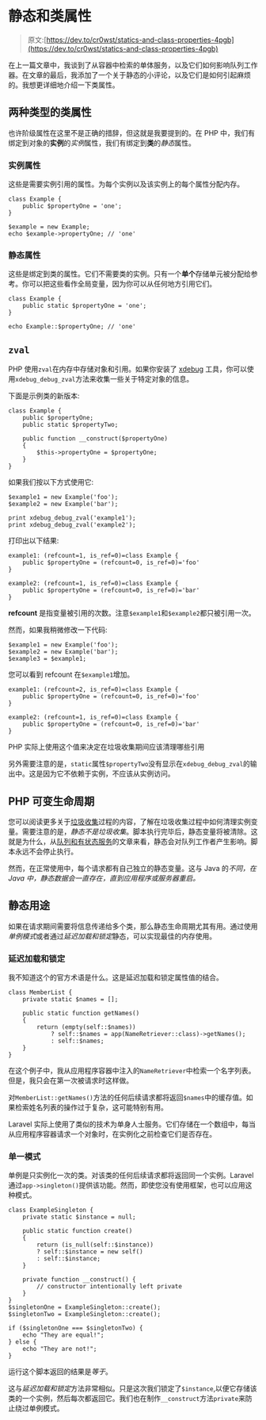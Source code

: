 # 静态和类属性

> 原文:[https://dev.to/cr0wst/statics-and-class-properties-4pgb](https://dev.to/cr0wst/statics-and-class-properties-4pgb)

在上一篇文章中，我谈到了从容器中检索的单体服务，以及它们如何影响队列工作器。在文章的最后，我添加了一个关于静态的小评论，以及它们是如何引起麻烦的。我想更详细地介绍一下类属性。

## [](#two-types-of-class-properties)两种类型的类属性

也许阶级属性在这里不是正确的措辞，但这就是我要提到的。在 PHP 中，我们有绑定到对象的**实例**的*实例*属性，我们有绑定到**类**的*静态*属性。

### [](#instance-properties)实例属性

这些是需要实例引用的属性。为每个实例以及该实例上的每个属性分配内存。

```
class Example {
    public $propertyOne = 'one';
}

$example = new Example;
echo $example->propertyOne; // 'one' 
```

### [](#static-properties)静态属性

这些是绑定到类的属性。它们不需要类的实例。只有一个**单个**存储单元被分配给参考。你可以把这些看作全局变量，因为你可以从任何地方引用它们。

```
class Example {
    public static $propertyOne = 'one';
}

echo Example::$propertyOne; // 'one' 
```

## `zval`

PHP 使用`zval`在内存中存储对象和引用。如果你安装了 [xdebug](https://xdebug.org/) 工具，你可以使用`xdebug_debug_zval`方法来收集一些关于特定对象的信息。

下面是示例类的新版本:

```
class Example {
    public $propertyOne;
    public static $propertyTwo;

    public function __construct($propertyOne)
    {
        $this->propertyOne = $propertyOne;
    }
} 
```

如果我们按以下方式使用它:

```
$example1 = new Example('foo');
$example2 = new Example('bar');

print xdebug_debug_zval('example1');
print xdebug_debug_zval('example2'); 
```

打印出以下结果:

```
example1: (refcount=1, is_ref=0)=class Example { 
    public $propertyOne = (refcount=0, is_ref=0)='foo' 
}

example2: (refcount=1, is_ref=0)=class Example { 
    public $propertyOne = (refcount=0, is_ref=0)='bar' 
} 
```

**refcount** 是指变量被引用的次数。注意`$example1`和`$example2`都只被引用一次。

然而，如果我稍微修改一下代码:

```
$example1 = new Example('foo');
$example2 = new Example('bar');
$example3 = $example1; 
```

您可以看到 refcount 在`$example1`增加。

```
example1: (refcount=2, is_ref=0)=class Example { 
    public $propertyOne = (refcount=0, is_ref=0)='foo' 
}

example2: (refcount=1, is_ref=0)=class Example { 
    public $propertyOne = (refcount=0, is_ref=0)='bar' 
} 
```

PHP 实际上使用这个值来决定在垃圾收集期间应该清理哪些引用

另外需要注意的是，`static`属性`$propertyTwo`没有显示在`xdebug_debug_zval`的输出中。这是因为它不依赖于实例，不应该从实例访问。

## [](#php-variable-life-cycle)PHP 可变生命周期

您可以阅读更多关于[垃圾收集](http://php.net/manual/en/features.gc.php)过程的内容，了解在垃圾收集过程中如何清理实例变量。需要注意的是，*静态不是垃圾收集*。脚本执行完毕后，静态变量将被清除。这就是为什么，从[队列和有状态服务](https://dev.to/nexmo/queues-and-stateful-services-1gi8-temp-slug-1378948)的文章来看，静态会对队列工作者产生影响。脚本永远不会停止执行。

然而，在正常使用中，每个请求都有自己独立的静态变量。这与 Java 的*不同，在 Java 中，静态数据会一直存在，直到应用程序或服务器重启。*

## [](#static-uses)静态用途

如果在请求期间需要将信息传递给多个类，那么静态生命周期尤其有用。通过使用*单例模式*或者通过*延迟加载和锁定*静态，可以实现最佳的内存使用。

### [](#lazy-loading-and-locking)延迟加载和锁定

我不知道这个的官方术语是什么。这是延迟加载和锁定属性值的结合。

```
class MemberList {
    private static $names = [];

    public static function getNames()
    {       
        return (empty(self::$names))
            ? self::$names = app(NameRetriever::class)->getNames();
            : self::$names;
    }
} 
```

在这个例子中，我从应用程序容器中注入的`NameRetriever`中检索一个名字列表。但是，我只会在第一次被请求时这样做。

对`MemberList::getNames()`方法的任何后续请求都将返回`$names`中的缓存值。如果检索姓名列表的操作过于复杂，这可能特别有用。

Laravel 实际上使用了类似的技术为单身人士服务。它们存储在一个数组中，每当从应用程序容器请求一个对象时，在实例化之前检查它们是否存在。

### [](#singleton-pattern)单一模式

单例是只实例化一次的类。对该类的任何后续请求都将返回同一个实例。Laravel 通过`app->singleton()`提供该功能。然而，即使您没有使用框架，也可以应用这种模式。

```
class ExampleSingleton {
    private static $instance = null;

    public static function create()
    {
        return (is_null(self::$instance))
        ? self::$instance = new self()
        : self::$instance;
    }

    private function __construct() {
        // constructor intentionally left private
    }
}
$singletonOne = ExampleSingleton::create();
$singletonTwo = ExampleSingleton::create();

if ($singletonOne === $singletonTwo) {
    echo "They are equal!";
} else {
    echo "They are not!";
} 
```

运行这个脚本返回的结果是*等于*。

这与*延迟加载和锁定*方法非常相似。只是这次我们锁定了`$instance`,以便它存储该类的一个实例，然后每次都返回它。我们也在制作`__construct`方法`private`来防止绕过单例模式。
